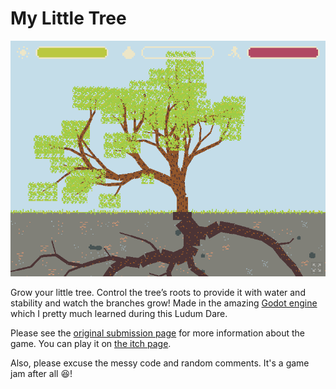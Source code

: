 # My Little Tree

![screenshot](screenshot.png)

Grow your little tree. Control the tree’s roots to provide it with water and stability and watch the branches grow! Made in the amazing [Godot engine
](https://godotengine.org/) which I pretty much learned during this Ludum Dare.

Please see the [original submission page](https://ldjam.com/events/ludum-dare/48/my-little-tree) for more information about the game. You can play it on [the itch page](https://martindzejky.itch.io/my-little-tree).

Also, please excuse the messy code and random comments. It's a game jam after all 😆!
